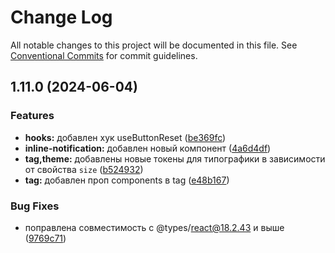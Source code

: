 # Change Log

All notable changes to this project will be documented in this file.
See [Conventional Commits](https://conventionalcommits.org) for commit guidelines.

## 1.11.0 (2024-06-04)


### Features

* **hooks:** добавлен хук useButtonReset ([be369fc](#))
* **inline-notification:** добавлен новый компонент ([4a6d4df](#))
* **tag,theme:** добавлены новые токены для типографики в зависимости от свойства `size` ([b524932](#))
* **tag:** добавлен проп components в tag ([e48b167](#))


### Bug Fixes

* поправлена совместимость с @types/react@18.2.43 и выше ([9769c71](#))
